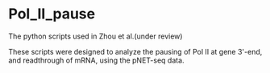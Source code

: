 # Pol_II_pause

The python scripts used in Zhou et al.(under review)

These scripts were designed to analyze the pausing of Pol II at gene 3'-end, and readthrough of mRNA, using the pNET-seq data. 
